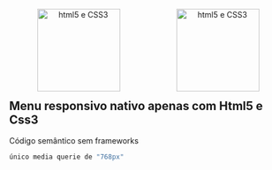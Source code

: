 <div style="width: 50%; margin: 0; float: left;">
<p align="center">
  <a href="https://www.w3schools.com/html/html5_intro.asp" target="_blank" >
    <img alt="html5 e CSS3" src="https://upload.wikimedia.org/wikipedia/commons/6/61/HTML5_logo_and_wordmark.svg" width="auto" height="150px"/>
  </a>
</p>
</div>

<div style="width: 50%; margin: 0; float: right;">
<p align="center">
  <a href="https://www.w3schools.com/css/css3_intro.asp" target="_blank" >
    <img alt="html5 e CSS3" src="http://www.exuberantsolutions.com/course_logo/css3.png" width="auto" height="150px"/>
  </a>
</p>
</div>


## Menu responsivo nativo apenas com Html5 e Css3

Código semântico sem frameworks

``` bash
único media querie de "768px"
```

